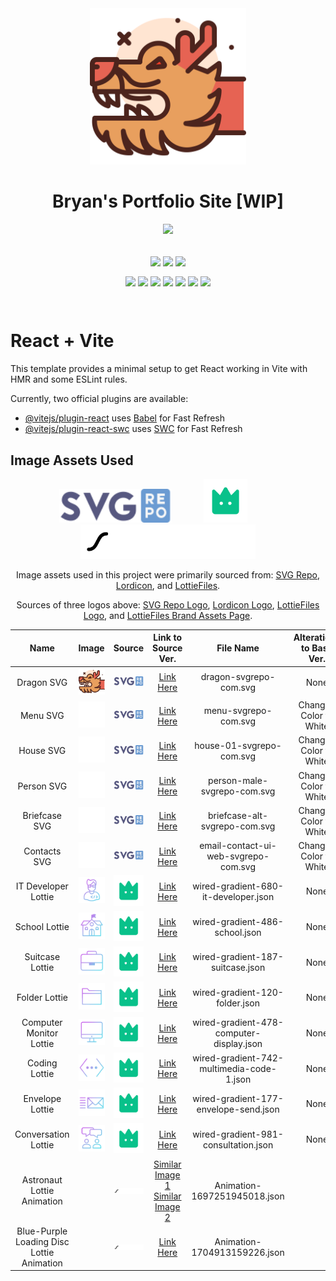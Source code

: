 <div align="center">
    <img src="./public/dragon-svgrepo-com.svg" width="250px" />
    <h1>Bryan's Portfolio Site [WIP]</h1>
    <img src="https://skillicons.dev/icons?i=html,css,js,react,tailwind,vite,vercel&theme=dark" />
    <br />
    <br />
    <p>
        <img align="center" src="https://img.shields.io/badge/Build-Passing-54B848?style=flat&logo=checkmarx&logoColor=white" />
        <img align="center" src="https://img.shields.io/badge/Coded/Designed_By-Bryan_Li-003648?style=flat&logo=codementor&logoColor=white" />
        <img align="center" src="https://img.shields.io/badge/Project_Status-In_Progress-D87D4A?style=flat&logo=githubsponsors&logoColor=white" />
    </p>
    <p>
        <img align="center" src="https://img.shields.io/badge/Vite-v4.5.1-646CFF?style=flat&logo=vite&logoColor=white" />
        <img align="center" src="https://img.shields.io/badge/PostCSS-v8.4.29-DD3A0A?style=flat&logo=postcss&logoColor=white" />
        <img align="center" src="https://img.shields.io/badge/React-v18.2.0-blue?style=flat&logo=react&logoColor=white" />
        <img align="center" src="https://img.shields.io/badge/Tailwind_CSS-v3.3.3-06B6D4?style=flat&logo=tailwindcss&logoColor=white" />
        <img align="center" src="https://img.shields.io/badge/Wouter-v2.11.0-black?style=flat" />
        <img align="center" src="https://img.shields.io/badge/ESLint-v8.48.0-4B32C3?style=flat&logo=eslint&logoColor=white" />
        <img align="center" src="https://img.shields.io/badge/Autoprefixer-v10.4.15-DD3735?style=flat&logo=autoprefixer&logoColor=white" />
    </p>
</div>
<br>



# React + Vite

This template provides a minimal setup to get React working in Vite with HMR and some ESLint rules.

Currently, two official plugins are available:

- [@vitejs/plugin-react](https://github.com/vitejs/vite-plugin-react/blob/main/packages/plugin-react/README.md) uses [Babel](https://babeljs.io/) for Fast Refresh
- [@vitejs/plugin-react-swc](https://github.com/vitejs/vite-plugin-react-swc) uses [SWC](https://swc.rs/) for Fast Refresh



## Image Assets Used
<p align="center">
    <img src="./assets-readme-only/svgrepo-logo.svg" width="180px" />
    &nbsp; &nbsp; &nbsp; &nbsp; &nbsp; &nbsp; 
    <img src="./assets-readme-only/lordicon-mobile.svg" width="70px" />
    &nbsp; &nbsp; &nbsp; &nbsp; &nbsp; &nbsp;
    <img src="./assets-readme-only/lottie-files-logo.png" width="280px">
</p>    
<p align="center">
    Image assets used in this project were primarily sourced from: 
    <a href="https://www.svgrepo.com/">SVG Repo</a>,
    <a href="https://lordicon.com/">Lordicon</a>, and
    <a href="https://lottiefiles.com/">LottieFiles</a>.
</p>
<p align="center">
    Sources of three logos above:
    <a href="https://www.svgrepo.com/logo.svg">SVG Repo Logo</a>,
    <a href="https://lordicon.com/assets/svg/main/lordicon-mobile.svg">Lordicon Logo</a>,
    <a href="https://drive.google.com/drive/folders/1i1cbnzIR02sMWpUh2xGKyESfazt4_4T8">LottieFiles Logo</a>, and
    <a href="https://lottiefiles.com/brand-assets">LottieFiles Brand Assets Page</a>.
</p>

| Name | Image |  Source | Link to Source Ver. | File Name | Alterations to Base Ver. |
| :----: | :----: | :---------: | :------------: | :--------------------------: | :----------------------------: |
| Dragon SVG | <img src="./public/dragon-svgrepo-com.svg" width="100px" /> | <img src="./assets-readme-only/svgrepo-logo.svg" width="75px" /> | <a href="https://www.svgrepo.com/svg/317411/dragon">Link Here</a> | dragon-svgrepo-com.svg | None |
| Menu SVG| <img src="./src/assets/navbar-assets/menu-svgrepo-com.svg" width="80px" /> | <img src="./assets-readme-only/svgrepo-logo.svg" width="75px" /> | <a href="https://www.svgrepo.com/svg/532195/menu">Link Here</a> | menu-svgrepo-com.svg | Changed Color to White |
| House SVG | <img src="./src/assets/navbar-assets/house-01-svgrepo-com.svg" width="80px" /> | <img src="./assets-readme-only/svgrepo-logo.svg" width="75px" /> | <a href="https://www.svgrepo.com/svg/511018/house-01">Link Here</a> | house-01-svgrepo-com.svg | Changed Color to White |
| Person SVG | <img src="./src/assets/navbar-assets/person-male-svgrepo-com.svg" width="80px" /> | <img src="./assets-readme-only/svgrepo-logo.svg" width="75px" /> | <a href="https://www.svgrepo.com/svg/447734/person-male">Link Here</a> | person-male-svgrepo-com.svg | Changed Color to White |
| Briefcase SVG| <img src="./src/assets/navbar-assets/briefcase-alt-svgrepo-com.svg" width="80px" /> | <img src="./assets-readme-only/svgrepo-logo.svg" width="75px" /> | <a href="https://www.svgrepo.com/svg/533408/briefcase-alt">Link Here</a> | briefcase-alt-svgrepo-com.svg | Changed Color to White |
| Contacts SVG | <img src="./src/assets/navbar-assets/email-contact-ui-web-svgrepo-com.svg" width="80px" /> | <img src="./assets-readme-only/svgrepo-logo.svg" width="75px" /> | <a href="https://www.svgrepo.com/svg/491800/email-contact-ui-web">Link Here</a> | email-contact-ui-web-svgrepo-com.svg | Changed Color to White |
| IT Developer Lottie | <img src="./assets-readme-only/wired-gradient-680-it-developer.gif" width="80px" /> | <img src="./assets-readme-only/lordicon-mobile.svg" width="50px" /> | <a href="https://lordicon.com/icons/wired/gradient/680-it-developer">Link Here</a> | wired-gradient-680-it-developer.json | None |
| School Lottie | <img src="./assets-readme-only/wired-gradient-486-school.gif" width="80px" /> | <img src="./assets-readme-only/lordicon-mobile.svg" width="50px" /> | <a href="https://lordicon.com/icons/wired/gradient/486-school">Link Here</a> | wired-gradient-486-school.json | None |
| Suitcase Lottie | <img src="./assets-readme-only/wired-gradient-187-suitcase.gif" width="80px" /> | <img src="./assets-readme-only/lordicon-mobile.svg" width="50px" /> | <a href="https://lordicon.com/icons/wired/gradient/187-suitcase">Link Here</a> | wired-gradient-187-suitcase.json | None |
| Folder Lottie | <img src="./assets-readme-only/wired-gradient-120-folder.gif" width="80px" /> | <img src="./assets-readme-only/lordicon-mobile.svg" width="50px" /> | <a href="https://lordicon.com/icons/wired/gradient/120-folder">Link Here</a> | wired-gradient-120-folder.json | None |
| Computer Monitor Lottie | <img src="./assets-readme-only/wired-gradient-478-computer-display.gif" width="80px" /> | <img src="./assets-readme-only/lordicon-mobile.svg" width="50px" /> | <a href="https://lordicon.com/icons/wired/gradient/478-computer-display">Link Here</a> | wired-gradient-478-computer-display.json | None |
| Coding Lottie | <img src="./assets-readme-only/wired-gradient-742-code.gif" width="80px" /> | <img src="./assets-readme-only/lordicon-mobile.svg" width="50px" /> | <a href="https://lordicon.com/icons/wired/gradient/742-code">Link Here</a> | wired-gradient-742-multimedia-code-1.json | None |
| Envelope Lottie | <img src="./assets-readme-only/wired-gradient-177-envelope-send.gif" width="80px" /> | <img src="./assets-readme-only/lordicon-mobile.svg" width="50px" /> | <a href="https://lordicon.com/icons/wired/gradient/177-envelope-send">Link Here</a> | wired-gradient-177-envelope-send.json | None |
| Conversation Lottie | <img src="./assets-readme-only/wired-gradient-981-consultation.gif" width="80px" /> | <img src="./assets-readme-only/lordicon-mobile.svg" width="50px" /> | <a href="https://lordicon.com/icons/wired/gradient/981-consultation">Link Here</a> | wired-gradient-981-consultation.json | None |
| Astronaut Lottie Animation | | <img src="./assets-readme-only/lottie-files-logo.png" width="180px"> | <a href="https://lottiefiles.com/animations/cute-astronaut-operating-laptop-rxBJyz07Vw"> Similar Image 1 </a><br><a href="https://lottiefiles.com/animations/astronaut-on-laptop-fOzMUFQcka"> Similar Image 2 </a> | Animation-1697251945018.json | |
| Blue-Purple Loading Disc Lottie Animation | | <img src="./assets-readme-only/lottie-files-logo.png" width="180px"> | <a href="https://lottiefiles.com/animations/loading-disc-ua9XQSY0gR"> Link Here</a> | Animation-1704913159226.json | |
